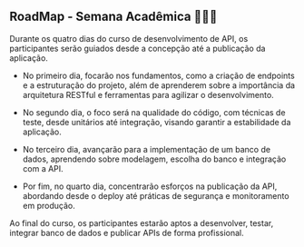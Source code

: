 ## RoadMap - Semana Acadêmica 👩‍💻📄

Durante os quatro dias do curso de desenvolvimento de API, os participantes serão guiados desde a concepção até a publicação da aplicação.

- No primeiro dia, focarão nos fundamentos, como a criação de endpoints e a estruturação do projeto, além de aprenderem sobre a importância da arquitetura RESTful e ferramentas para agilizar o desenvolvimento.

- No segundo dia, o foco será na qualidade do código, com técnicas de teste, desde unitários até integração, visando garantir a estabilidade da aplicação.

- No terceiro dia, avançarão para a implementação de um banco de dados, aprendendo sobre modelagem, escolha do banco e integração com a API.
- Por fim, no quarto dia, concentrarão esforços na publicação da API, abordando desde o deploy até práticas de segurança e monitoramento em produção.

Ao final do curso, os participantes estarão aptos a desenvolver, testar, integrar banco de dados e publicar APIs de forma profissional.